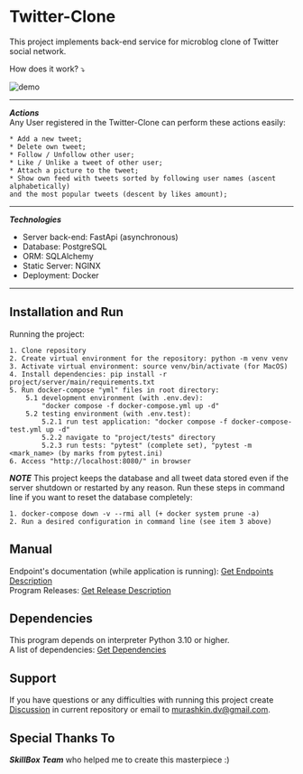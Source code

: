 # Twitter-Clone

This project implements back-end service for microblog clone of Twitter social
network.

How does it work? ⤵

![demo](https://github.com/user-attachments/assets/9babf78a-ddd5-4194-9dbb-45afbe1e2fdb)


***

<!-- Actions and Technologies -->
***Actions***<br>
Any User registered in the Twitter-Clone can perform these actions easily:

    * Add a new tweet;
    * Delete own tweet;
    * Follow / Unfollow other user;
    * Like / Unlike a tweet of other user;
    * Attach a picture to the tweet;
    * Show own feed with tweets sorted by following user names (ascent alphabetically)
    and the most popular tweets (descent by likes amount);

***
***Technologies***

- Server back-end: FastApi (asynchronous)
- Database: PostgreSQL
- ORM: SQLAlchemy
- Static Server: NGINX
- Deployment: Docker

***


<!-- Installation and Run-->

## Installation and Run

Running the project:

    1. Clone repository
    2. Create virtual environment for the repository: python -m venv venv
    3. Activate virtual environment: source venv/bin/activate (for MacOS)
    4. Install dependencies: pip install -r project/server/main/requirements.txt
    5. Run docker-compose "yml" files in root directory:
        5.1 development environment (with .env.dev): 
            "docker compose -f docker-compose.yml up -d"
        5.2 testing environment (with .env.test):
            5.2.1 run test application: "docker compose -f docker-compose-test.yml up -d"
            5.2.2 navigate to "project/tests" directory
            5.2.3 run tests: "pytest" (complete set), "pytest -m <mark_name> (by marks from pytest.ini)
    6. Access "http://localhost:8080/" in browser

***NOTE*** This project keeps the database and all tweet data stored even if
the server  shutdown or restarted by any reason.
Run these steps in command line if you want to reset the database completely:

    1. docker-compose down -v --rmi all (+ docker system prune -a)
    2. Run a desired configuration in command line (see item 3 above)

<!-- User Manual -->

## Manual

Endpoint's documentation (while application is running): [Get Endpoints Description](http://localhost:8080/docs) <br>
Program Releases: [Get Release Description](./TBD)

<!-- Dependencies -->

## Dependencies

This program depends on interpreter Python 3.10 or higher.<br>
A list of dependencies: [Get Dependencies](./project/server/requirements.txt)

<!-- Support -->

## Support

If you have questions or any difficulties with running this project create
[Discussion](https://github.com/) in current repository or email
to <murashkin.dv@gmail.com>.

## Special Thanks To

***SkillBox Team*** who helped me to create this masterpiece :)
